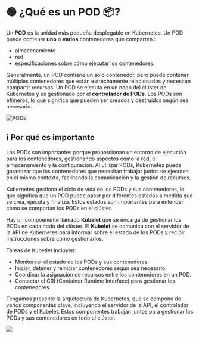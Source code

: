 ﻿# 🟢 ¿Qué es un POD 📦?

Un **POD** es la unidad más pequeña desplegable en Kubernetes.
Un POD puede contener **uno** o **varios** contenedores que comparten :
- almacenamiento
- red
- especificaciones sobre cómo ejecutar los contenedores.

Generalmente, un POD contiene un solo contenedor, pero puede contener múltiples contenedores que están estrechamente relacionados y necesitan compartir recursos.
Un POD se ejecuta en un nodo del clúster de Kubernetes y es gestionado por el **controlador de PODs**. Los PODs son efímeros, lo que significa que pueden ser creados y destruidos según sea necesario.

![PODs](https://kubernetes.io/images/docs/POD.svg)

## ℹ️ Por qué es importante
Los PODs son importantes porque proporcionan un entorno de ejecución para los contenedores, gestionando aspectos como la red, el almacenamiento y la configuración. Al utilizar PODs, Kubernetes puede garantizar que los contenedores que necesitan trabajar juntos se ejecuten en el mismo contexto, facilitando la comunicación y la gestión de recursos.

Kubernetes gestiona el ciclo de vida de los PODs y sus contenedores, lo que significa que un POD puede pasar por diferentes estados a medida que se crea, ejecuta y finaliza. Estos estados son importantes para entender cómo se comportan los PODs en el clúster.

Hay un compoenente llamado **Kubelet** que se encarga de gestionar los PODs en cada nodo del clúster. El **Kubelet** se comunica con el servidor de la API de Kubernetes para informar sobre el estado de los PODs y recibir instrucciones sobre cómo gestionarlos.

Tareas de Kubetlet incluyen:
- Monitorear el estado de los PODs y sus contenedores.
- Iniciar, detener y reiniciar contenedores según sea necesario.
- Coordinar la asignación de recursos entre los contenedores en un POD.
- Contactar el CRI (Container Runtime Interface) para gestionar los contenedores.

Tengamos presente la arquitectura de Kubernetes, que se compone de varios componentes clave, incluyendo el servidor de la API, el controlador de PODs y el Kubelet. Estos componentes trabajan juntos para gestionar los PODs y sus contenedores en todo el clúster.

![](https://vergaracarmona.es/wp-content/uploads/2023/09/arquitectura-Kubernetes.webp)

